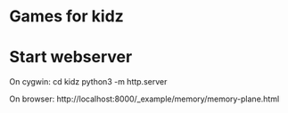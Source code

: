# Games for kidz

# Start webserver

On cygwin:
cd kidz
python3 -m http.server

On browser:
http://localhost:8000/_example/memory/memory-plane.html
